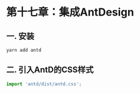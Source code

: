# 第十七章：集成AntDesign

## 一. 安装
```shell
yarn add antd
```

## 二. 引入AntD的CSS样式
```javascript
import 'antd/dist/antd.css';
```



<comment/>